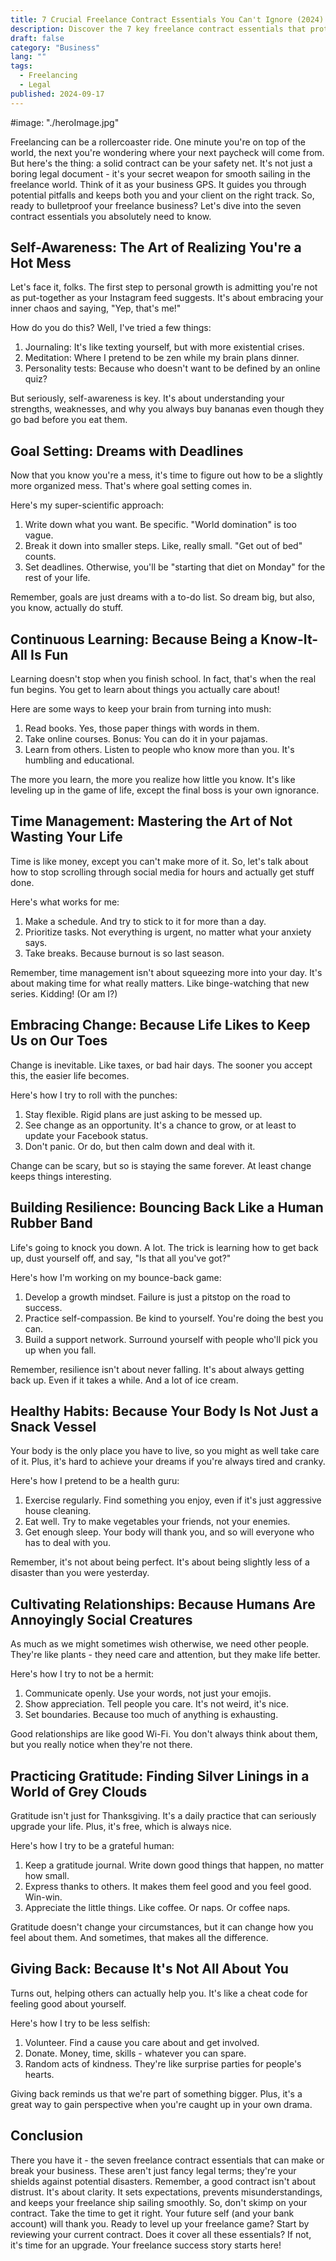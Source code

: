 ```yaml
---
title: 7 Crucial Freelance Contract Essentials You Can't Ignore (2024)
description: Discover the 7 key freelance contract essentials that protect your business and ensure smooth client relationships. Learn what to include for success in 2024.
draft: false
category: "Business"
lang: ""
tags:
  - Freelancing
  - Legal
published: 2024-09-17
---
```


<!-- ![Hero Image](./heroImage.jpg) -->
#image: "./heroImage.jpg"

Freelancing can be a rollercoaster ride. One minute you're on top of the world, the next you're wondering where your next paycheck will come from. But here's the thing: a solid contract can be your safety net. It's not just a boring legal document - it's your secret weapon for smooth sailing in the freelance world. Think of it as your business GPS. It guides you through potential pitfalls and keeps both you and your client on the right track. So, ready to bulletproof your freelance business? Let's dive into the seven contract essentials you absolutely need to know.


## Self-Awareness: The Art of Realizing You're a Hot Mess

Let's face it, folks. The first step to personal growth is admitting you're not as put-together as your Instagram feed suggests. It's about embracing your inner chaos and saying, "Yep, that's me!"

How do you do this? Well, I've tried a few things:

1. Journaling: It's like texting yourself, but with more existential crises.
2. Meditation: Where I pretend to be zen while my brain plans dinner.
3. Personality tests: Because who doesn't want to be defined by an online quiz?

But seriously, self-awareness is key. It's about understanding your strengths, weaknesses, and why you always buy bananas even though they go bad before you eat them.

## Goal Setting: Dreams with Deadlines

Now that you know you're a mess, it's time to figure out how to be a slightly more organized mess. That's where goal setting comes in.

Here's my super-scientific approach:

1. Write down what you want. Be specific. "World domination" is too vague.
2. Break it down into smaller steps. Like, really small. "Get out of bed" counts.
3. Set deadlines. Otherwise, you'll be "starting that diet on Monday" for the rest of your life.

Remember, goals are just dreams with a to-do list. So dream big, but also, you know, actually do stuff.

## Continuous Learning: Because Being a Know-It-All Is Fun

Learning doesn't stop when you finish school. In fact, that's when the real fun begins. You get to learn about things you actually care about!

Here are some ways to keep your brain from turning into mush:

1. Read books. Yes, those paper things with words in them.
2. Take online courses. Bonus: You can do it in your pajamas.
3. Learn from others. Listen to people who know more than you. It's humbling and educational.

The more you learn, the more you realize how little you know. It's like leveling up in the game of life, except the final boss is your own ignorance.

## Time Management: Mastering the Art of Not Wasting Your Life

Time is like money, except you can't make more of it. So, let's talk about how to stop scrolling through social media for hours and actually get stuff done.

Here's what works for me:

1. Make a schedule. And try to stick to it for more than a day.
2. Prioritize tasks. Not everything is urgent, no matter what your anxiety says.
3. Take breaks. Because burnout is so last season.

Remember, time management isn't about squeezing more into your day. It's about making time for what really matters. Like binge-watching that new series. Kidding! (Or am I?)

## Embracing Change: Because Life Likes to Keep Us on Our Toes

Change is inevitable. Like taxes, or bad hair days. The sooner you accept this, the easier life becomes.

Here's how I try to roll with the punches:

1. Stay flexible. Rigid plans are just asking to be messed up.
2. See change as an opportunity. It's a chance to grow, or at least to update your Facebook status.
3. Don't panic. Or do, but then calm down and deal with it.

Change can be scary, but so is staying the same forever. At least change keeps things interesting.

## Building Resilience: Bouncing Back Like a Human Rubber Band

Life's going to knock you down. A lot. The trick is learning how to get back up, dust yourself off, and say, "Is that all you've got?"

Here's how I'm working on my bounce-back game:

1. Develop a growth mindset. Failure is just a pitstop on the road to success.
2. Practice self-compassion. Be kind to yourself. You're doing the best you can.
3. Build a support network. Surround yourself with people who'll pick you up when you fall.

Remember, resilience isn't about never falling. It's about always getting back up. Even if it takes a while. And a lot of ice cream.

## Healthy Habits: Because Your Body Is Not Just a Snack Vessel

Your body is the only place you have to live, so you might as well take care of it. Plus, it's hard to achieve your dreams if you're always tired and cranky.

Here's how I pretend to be a health guru:

1. Exercise regularly. Find something you enjoy, even if it's just aggressive house cleaning.
2. Eat well. Try to make vegetables your friends, not your enemies.
3. Get enough sleep. Your body will thank you, and so will everyone who has to deal with you.

Remember, it's not about being perfect. It's about being slightly less of a disaster than you were yesterday.

## Cultivating Relationships: Because Humans Are Annoyingly Social Creatures

As much as we might sometimes wish otherwise, we need other people. They're like plants - they need care and attention, but they make life better.

Here's how I try to not be a hermit:

1. Communicate openly. Use your words, not just your emojis.
2. Show appreciation. Tell people you care. It's not weird, it's nice.
3. Set boundaries. Because too much of anything is exhausting.

Good relationships are like good Wi-Fi. You don't always think about them, but you really notice when they're not there.

## Practicing Gratitude: Finding Silver Linings in a World of Grey Clouds

Gratitude isn't just for Thanksgiving. It's a daily practice that can seriously upgrade your life. Plus, it's free, which is always nice.

Here's how I try to be a grateful human:

1. Keep a gratitude journal. Write down good things that happen, no matter how small.
2. Express thanks to others. It makes them feel good and you feel good. Win-win.
3. Appreciate the little things. Like coffee. Or naps. Or coffee naps.

Gratitude doesn't change your circumstances, but it can change how you feel about them. And sometimes, that makes all the difference.

## Giving Back: Because It's Not All About You

Turns out, helping others can actually help you. It's like a cheat code for feeling good about yourself.

Here's how I try to be less selfish:

1. Volunteer. Find a cause you care about and get involved.
2. Donate. Money, time, skills - whatever you can spare.
3. Random acts of kindness. They're like surprise parties for people's hearts.

Giving back reminds us that we're part of something bigger. Plus, it's a great way to gain perspective when you're caught up in your own drama.

## Conclusion

There you have it - the seven freelance contract essentials that can make or break your business. These aren't just fancy legal terms; they're your shields against potential disasters. Remember, a good contract isn't about distrust. It's about clarity. It sets expectations, prevents misunderstandings, and keeps your freelance ship sailing smoothly. So, don't skimp on your contract. Take the time to get it right. Your future self (and your bank account) will thank you. Ready to level up your freelance game? Start by reviewing your current contract. Does it cover all these essentials? If not, it's time for an upgrade. Your freelance success story starts here!

